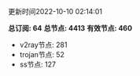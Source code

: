 更新时间2022-10-10 02:14:01

**总订阅: 64**
**总节点: 4413**
**有效节点: 460**
- v2ray节点: 281
- trojan节点: 52
- ss节点: 127
